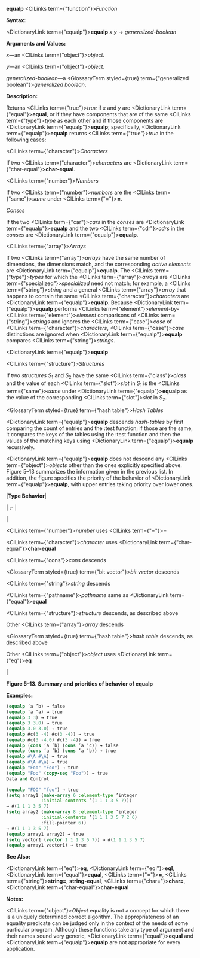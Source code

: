 **equalp** <ClLinks  term={"function"}><i>Function</i></ClLinks> 



**Syntax:** 



<DictionaryLink  term={"equalp"}><b>equalp</b></DictionaryLink> *x y → generalized-boolean* 



**Arguments and Values:** 



*x*—an <ClLinks  term={"object"}><i>object</i></ClLinks>. 



*y*—an <ClLinks  term={"object"}><i>object</i></ClLinks>. 



*generalized-boolean*—a <GlossaryTerm styled={true} term={"generalized boolean"}><i>generalized boolean</i></GlossaryTerm>. 



**Description:** 



Returns <ClLinks  term={"true"}><i>true</i></ClLinks> if *x* and *y* are <DictionaryLink  term={"equal"}><b>equal</b></DictionaryLink>, or if they have components that are of the same <ClLinks  term={"type"}><i>type</i></ClLinks> as each other and if those components are <DictionaryLink  term={"equalp"}><b>equalp</b></DictionaryLink>; specifically, <DictionaryLink  term={"equalp"}><b>equalp</b></DictionaryLink> returns <ClLinks  term={"true"}><i>true</i></ClLinks> in the following cases: 



<ClLinks  term={"character"}><i>Characters</i></ClLinks> 



If two <ClLinks  term={"character"}><i>characters</i></ClLinks> are <DictionaryLink  term={"char-equal"}><b>char-equal</b></DictionaryLink>. 



<ClLinks  term={"number"}><i>Numbers</i></ClLinks> 



If two <ClLinks  term={"number"}><i>numbers</i></ClLinks> are the <ClLinks  term={"same"}><i>same</i></ClLinks> under <ClLinks  term={"="}><b>=</b></ClLinks>. 



*Conses* 



If the two <ClLinks  term={"car"}><i>cars</i></ClLinks> in the *conses* are <DictionaryLink  term={"equalp"}><b>equalp</b></DictionaryLink> and the two <ClLinks  term={"cdr"}><i>cdrs</i></ClLinks> in the *conses* are <DictionaryLink  term={"equalp"}><b>equalp</b></DictionaryLink>. 



<ClLinks  term={"array"}><i>Arrays</i></ClLinks> 



If two <ClLinks  term={"array"}><i>arrays</i></ClLinks> have the same number of dimensions, the dimensions match, and the corresponding *active elements* are <DictionaryLink  term={"equalp"}><b>equalp</b></DictionaryLink>. The <ClLinks  term={"type"}><i>types</i></ClLinks> for which the <ClLinks  term={"array"}><i>arrays</i></ClLinks> are <ClLinks  term={"specialized"}><i>specialized</i></ClLinks> need not match; for example, a <ClLinks  term={"string"}><i>string</i></ClLinks> and a general <ClLinks  term={"array"}><i>array</i></ClLinks> that happens to contain the same <ClLinks  term={"character"}><i>characters</i></ClLinks> are <DictionaryLink  term={"equalp"}><b>equalp</b></DictionaryLink>. Because <DictionaryLink  term={"equalp"}><b>equalp</b></DictionaryLink> performs <ClLinks  term={"element"}><i>element</i></ClLinks>-by-<ClLinks  term={"element"}><i>element</i></ClLinks> comparisons of <ClLinks  term={"string"}><i>strings</i></ClLinks> and ignores the <ClLinks  term={"case"}><i>case</i></ClLinks> of <ClLinks  term={"character"}><i>characters</i></ClLinks>, <ClLinks  term={"case"}><i>case</i></ClLinks> distinctions are ignored when <DictionaryLink  term={"equalp"}><b>equalp</b></DictionaryLink> compares <ClLinks  term={"string"}><i>strings</i></ClLinks>. 















<DictionaryLink  term={"equalp"}><b>equalp</b></DictionaryLink> 



<ClLinks  term={"structure"}><i>Structures</i></ClLinks> 



If two *structures S*<sub>1</sub> and *S*<sub>2</sub> have the same <ClLinks  term={"class"}><i>class</i></ClLinks> and the value of each <ClLinks  term={"slot"}><i>slot</i></ClLinks> in *S*<sub>1</sub> is the <ClLinks  term={"same"}><i>same</i></ClLinks> under <DictionaryLink  term={"equalp"}><b>equalp</b></DictionaryLink> as the value of the corresponding <ClLinks  term={"slot"}><i>slot</i></ClLinks> in *S*<sub>2</sub>. 



<GlossaryTerm styled={true} term={"hash table"}><i>Hash Tables</i></GlossaryTerm> 



<DictionaryLink  term={"equalp"}><b>equalp</b></DictionaryLink> descends *hash-tables* by first comparing the count of entries and the :test function; if those are the same, it compares the keys of the tables using the :test function and then the values of the matching keys using <DictionaryLink  term={"equalp"}><b>equalp</b></DictionaryLink> recursively. 



<DictionaryLink  term={"equalp"}><b>equalp</b></DictionaryLink> does not descend any <ClLinks  term={"object"}><i>objects</i></ClLinks> other than the ones explicitly specified above. Figure 5–13 summarizes the information given in the previous list. In addition, the figure specifies the priority of the behavior of <DictionaryLink  term={"equalp"}><b>equalp</b></DictionaryLink>, with upper entries taking priority over lower ones. 



|**Type Behavior**|

| :- |

|<p><ClLinks  term={"number"}><i>number</i></ClLinks> uses <ClLinks  term={"="}><b>=</b></ClLinks> </p><p><ClLinks  term={"character"}><i>character</i></ClLinks> uses <DictionaryLink  term={"char-equal"}><b>char-equal</b></DictionaryLink> </p><p><ClLinks  term={"cons"}><i>cons</i></ClLinks> descends </p><p><GlossaryTerm styled={true} term={"bit vector"}><i>bit vector</i></GlossaryTerm> descends </p><p><ClLinks  term={"string"}><i>string</i></ClLinks> descends </p><p><ClLinks  term={"pathname"}><i>pathname</i></ClLinks> same as <DictionaryLink  term={"equal"}><b>equal</b></DictionaryLink> </p><p><ClLinks  term={"structure"}><i>structure</i></ClLinks> descends, as described above </p><p>Other <ClLinks  term={"array"}><i>array</i></ClLinks> descends </p><p><GlossaryTerm styled={true} term={"hash table"}><i>hash table</i></GlossaryTerm> descends, as described above </p><p>Other <ClLinks  term={"object"}><i>object</i></ClLinks> uses <DictionaryLink  term={"eq"}><b>eq</b></DictionaryLink></p>|





**Figure 5–13. Summary and priorities of behavior of equalp** 



**Examples:**
```lisp
(equalp ’a ’b) → false 
(equalp ’a ’a) → true 
(equalp 3 3) → true 
(equalp 3 3.0) → true 
(equalp 3.0 3.0) → true 
(equalp #c(3 -4) #c(3 -4)) → true 
(equalp #c(3 -4.0) #c(3 -4)) → true 
(equalp (cons ’a ’b) (cons ’a ’c)) → false 
(equalp (cons ’a ’b) (cons ’a ’b)) → true 
(equalp #\A #\A) → true 
(equalp #\A #\a) → true 
(equalp "Foo" "Foo") → true 
(equalp "Foo" (copy-seq "Foo")) → true 
Data and Control 

(equalp "FOO" "foo") → true 
(setq array1 (make-array 6 :element-type ’integer 
			 :initial-contents ’(1 1 1 3 5 7))) 
→ #(1 1 1 3 5 7) 
(setq array2 (make-array 8 :element-type ’integer 
			 :initial-contents ’(1 1 1 3 5 7 2 6) 
			 :fill-pointer 6)) 
→ #(1 1 1 3 5 7) 
(equalp array1 array2) → true 
(setq vector1 (vector 1 1 1 3 5 7)) → #(1 1 1 3 5 7) 
(equalp array1 vector1) → true 
```
**See Also:** 



<DictionaryLink  term={"eq"}><b>eq</b></DictionaryLink>, <DictionaryLink  term={"eql"}><b>eql</b></DictionaryLink>, <DictionaryLink  term={"equal"}><b>equal</b></DictionaryLink>, <ClLinks  term={"="}><b>=</b></ClLinks>, <ClLinks  term={"string"}><b>string=</b></ClLinks>, **string-equal**, <ClLinks  term={"char="}><b>char=</b></ClLinks>, <DictionaryLink  term={"char-equal"}><b>char-equal</b></DictionaryLink> 



**Notes:** 



<ClLinks  term={"object"}><i>Object</i></ClLinks> equality is not a concept for which there is a uniquely determined correct algorithm. The appropriateness of an equality predicate can be judged only in the context of the needs of some particular program. Although these functions take any type of argument and their names sound very generic, <DictionaryLink  term={"equal"}><b>equal</b></DictionaryLink> and <DictionaryLink  term={"equalp"}><b>equalp</b></DictionaryLink> are not appropriate for every application. 




